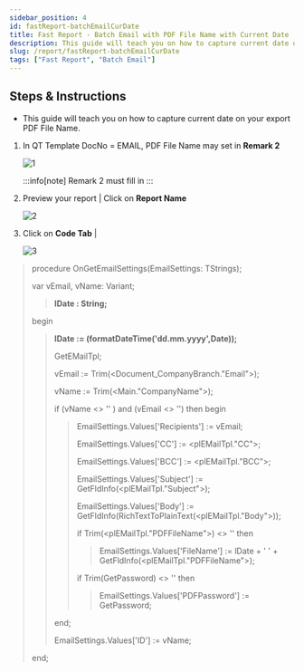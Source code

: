 ```yaml
---
sidebar_position: 4
id: fastReport-batchEmailCurDate
title: Fast Report - Batch Email with PDF File Name with Current Date
description: This guide will teach you on how to capture current date on your export PDF File Name.
slug: /report/fastReport-batchEmailCurDate
tags: ["Fast Report", "Batch Email"]
---
```


## Steps & Instructions

- This guide will teach you on how to capture current date on your export PDF File Name.

1. In QT Template DocNo = EMAIL, PDF File Name may set in **Remark 2**

    ![1](/img/report/fastReport-batchEmailCurDate/1.png)

    :::info[note]
    Remark 2 must fill in
    :::

2. Preview your report | Click on **Report Name**

    ![2](/img/report/fastReport-batchEmailCurDate/2.png)

3. Click on **Code Tab** |

    ![3](/img/report/fastReport-batchEmailCurDate/3.png)

>procedure OnGetEmailSettings(EmailSettings: TStrings);
>
>var vEmail, vName: Variant;
>
>>**lDate : String;**
>
>begin
>
>>**lDate := (formatDateTime('dd.mm.yyyy',Date));**
>>
>>GetEMailTpl;
>>
>>vEmail := Trim(&lt;Document_CompanyBranch."Email">);
>>
>>vName := Trim(&lt;Main."CompanyName">);
>>
>>if (vName &lt;> '' ) and (vEmail &lt;> '') then begin
>>
>>>EmailSettings.Values['Recipients'] := vEmail;
>>>
>>>EmailSettings.Values['CC'] := &lt;plEMailTpl."CC">;
>>>
>>>EmailSettings.Values['BCC'] := &lt;plEMailTpl."BCC">;
>>>
>>>EmailSettings.Values['Subject'] := GetFldInfo(&lt;plEMailTpl."Subject">);
>>>
>>>EmailSettings.Values['Body'] := GetFldInfo(RichTextToPlainText(&lt;plEMailTpl."Body">));
>>>
>>>if Trim(&lt;plEMailTpl."PDFFileName">) &lt;> '' then
>>>
>>>>EmailSettings.Values['FileName'] := lDate + ' ' +  GetFldInfo(&lt;plEMailTpl."PDFFileName">);
>>>
>>>if Trim(GetPassword) &lt;> '' then
>>>
>>>>EmailSettings.Values['PDFPassword'] := GetPassword;
>>>
>>end;
>>
>>EmailSettings.Values['ID'] := vName;
>
>end;
